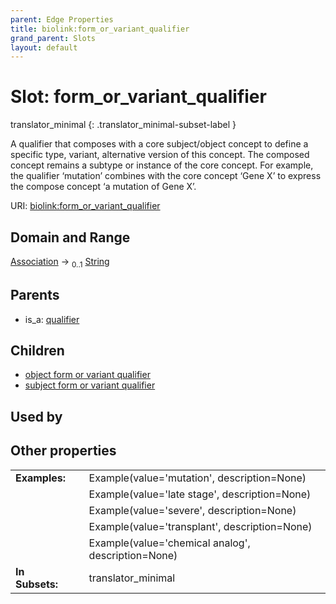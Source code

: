 ```yaml
---
parent: Edge Properties
title: biolink:form_or_variant_qualifier
grand_parent: Slots
layout: default
---
```


# Slot: form_or_variant_qualifier

translator_minimal
{: .translator_minimal-subset-label }


A qualifier that composes with a core subject/object concept to define a specific type, variant, alternative version of this concept. The composed concept remains a subtype or instance of the core concept. For example, the qualifier ‘mutation’ combines with the core concept ‘Gene X’ to express the compose concept ‘a mutation of Gene X’.

URI: [biolink:form_or_variant_qualifier](https://w3id.org/biolink/vocab/form_or_variant_qualifier)

## Domain and Range

[Association](Association.md) ->  <sub>0..1</sub> [String](types/String.md)

## Parents

 *  is_a: [qualifier](qualifier.md)

## Children

 *  [object form or variant qualifier](object_form_or_variant_qualifier.md)
 *  [subject form or variant qualifier](subject_form_or_variant_qualifier.md)

## Used by


## Other properties

|  |  |  |
| --- | --- | --- |
| **Examples:** | | Example(value='mutation', description=None) |
|  | | Example(value='late stage', description=None) |
|  | | Example(value='severe', description=None) |
|  | | Example(value='transplant', description=None) |
|  | | Example(value='chemical analog', description=None) |
| **In Subsets:** | | translator_minimal |

